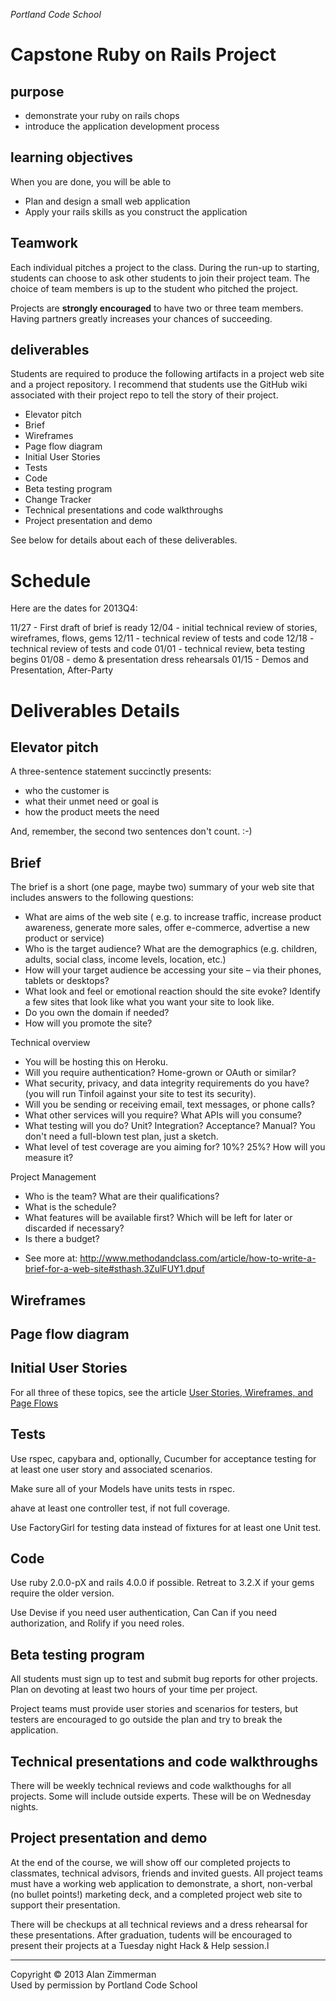 
*Portland Code School*
# Capstone Ruby on Rails Project
## purpose
* demonstrate your ruby on rails chops
* introduce the application development process

## learning objectives
When you are done, you will be able to 
* Plan and design a small web application
* Apply your rails skills as you construct the application

## Teamwork

Each individual pitches a project to the class.  During the run-up to starting, students can choose to ask other students to join their project team. The choice of team members is up to the student who pitched the project.

Projects are **strongly encouraged** to have two or three team members. Having partners greatly increases your chances of succeeding.


## deliverables

Students are required to produce the following artifacts in a project web site and a project repository. I recommend that students use the GitHub wiki associated with their project repo to tell the story of their project.

* Elevator pitch
* Brief
* Wireframes 
* Page flow diagram
* Initial User Stories
* Tests
* Code
* Beta testing program
* Change Tracker
* Technical presentations and code walkthroughs
* Project presentation and demo

See below for details about each of these deliverables.

# Schedule

Here are the dates for 2013Q4:

11/27 - First draft of brief is ready
12/04 - initial technical review of stories, wireframes, flows, gems
12/11 - technical review of tests and code
12/18 - technical review of tests and code
01/01 - technical review, beta testing begins
01/08 - demo & presentation dress rehearsals
01/15 - Demos and Presentation, After-Party


# Deliverables Details

## Elevator pitch 

A three-sentence statement succinctly presents:

* who the customer is
* what their unmet need or goal is
* how the product meets the need

And, remember, the second two sentences don't count. :-) 

## Brief

The brief is a short (one page, maybe two) summary of your web site that includes answers to the following questions:

* What are aims of the web site ( e.g. to increase traffic, increase product awareness, generate more sales, offer e-commerce, advertise a new product or service)
* Who is the target audience? What are the demographics (e.g. children, adults, social class, income levels, location, etc.)
* How will your target audience be accessing your site – via their phones, tablets or desktops?
* What look and feel or emotional reaction should the site evoke? Identify a few sites that look like what you want your site to look like.
* Do you own the domain if needed?
* How will you promote the site?

Technical overview

* You will be hosting this on Heroku.
* Will you require authentication? Home-grown or OAuth or similar?
* What security, privacy, and data integrity requirements do you have? (you will run Tinfoil against your site to test its security).
* Will you be sending or receiving email, text messages, or phone calls?
* What other services will you require? What APIs will you consume?
* What testing will you do? Unit? Integration? Acceptance? Manual? You don't need a full-blown test plan, just a sketch.
* What level of test coverage are you aiming for? 10%? 25%? How will you measure it?

Project Management

* Who is the team? What are their qualifications?
* What is the schedule? 
* What features will be available first? Which will be left for later or discarded if necessary?
* Is there a budget? 


- See more at: http://www.methodandclass.com/article/how-to-write-a-brief-for-a-web-site#sthash.3ZulFUY1.dpuf


## Wireframes 
## Page flow diagram
## Initial User Stories

For all three of these topics, see the article [User Stories, Wireframes, and Page Flows](../articles/user_stories_wireframes_page_flows.md)

## Tests

Use rspec, capybara and, optionally, Cucumber for acceptance testing for at least one user story and associated scenarios.

Make sure all of your Models have units tests in rspec.

ahave at least one controller test, if not full coverage.

Use FactoryGirl for testing data instead of fixtures for at least one Unit test.

## Code

Use ruby 2.0.0-pX and rails 4.0.0 if possible. Retreat to 3.2.X if your gems require the older version.

Use Devise if you need user authentication, Can Can if you need authorization, and Rolify if you need roles.


## Beta testing program

All students must sign up to test and submit bug reports for other projects. Plan on devoting at least two hours of your time per project.

Project teams must provide user stories and scenarios for testers, but testers are encouraged to go outside the plan and try to break the application.

## Technical presentations and code walkthroughs

There will be weekly technical reviews and code walkthoughs for all projects. Some will include outside experts. These will be on Wednesday nights.


## Project presentation and demo

At the end of the course, we will show off our completed projects to classmates, technical advisors, friends and invited guests. All project teams must have a working web application to demonstrate, a short, non-verbal (no bullet points!) marketing deck, and a completed project web site to support their presentation.

There will be checkups at all technical reviews and a dress rehearsal for these presentations.  After graduation, tudents will be encouraged to present their projects at a Tuesday night Hack & Help session.l

<hr />
Copyright © 2013 Alan Zimmerman <br />
Used by permission by Portland Code School